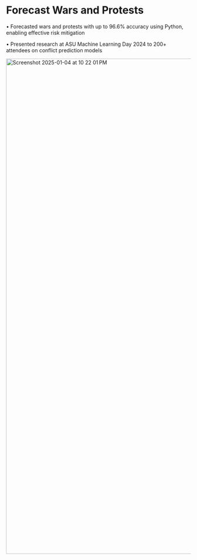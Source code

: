 # Forecast Wars and Protests

• Forecasted wars and protests with up to 96.6% accuracy using Python, enabling effective risk mitigation

• Presented research at ASU Machine Learning Day 2024 to 200+ attendees on conflict prediction models

<img width="1350" alt="Screenshot 2025-01-04 at 10 22 01 PM" src="https://github.com/user-attachments/assets/b51c3d54-232a-4679-98d9-1ddb78afc94d" />

